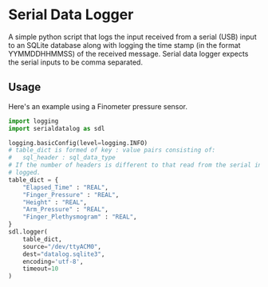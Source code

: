 # Serial Data Logger

A simple python script that logs the input received from a serial (USB) input to an SQLite database along with logging the time stamp (in the format YYMMDDHHMMSS) of the received message.
Serial data logger expects the serial inputs to be comma separated.

## Usage

Here's an example using a Finometer pressure sensor.

```python
import logging
import serialdatalog as sdl

logging.basicConfig(level=logging.INFO)
# table_dict is formed of key : value pairs consisting of:
#   sql_header : sql_data_type
# If the number of headers is different to that read from the serial input then the input is not
# logged.
table_dict = {
    "Elapsed_Time" : "REAL",
    "Finger_Pressure" : "REAL",
    "Height" : "REAL",
    "Arm_Pressure" : "REAL",
    "Finger_Plethysmogram" : "REAL",
}
sdl.logger(
    table_dict,
    source="/dev/ttyACM0",
    dest="datalog.sqlite3",
    encoding='utf-8',
    timeout=10
)
```
